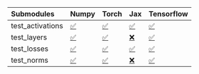 | Submodules       | Numpy                                                                                                                           | Torch                                                                                                                           | Jax                                                                                                                             | Tensorflow                                                                                                                      |
|:-----------------|:--------------------------------------------------------------------------------------------------------------------------------|:--------------------------------------------------------------------------------------------------------------------------------|:--------------------------------------------------------------------------------------------------------------------------------|:--------------------------------------------------------------------------------------------------------------------------------|
| test_activations | <a href="https://github.com/unifyai/ivy/runs/7845534705?check_suite_focus=true" rel="noopener noreferrer" target="_blank">✅</a> | <a href="https://github.com/unifyai/ivy/runs/7845535126?check_suite_focus=true" rel="noopener noreferrer" target="_blank">✅</a> | <a href="https://github.com/unifyai/ivy/runs/7845535644?check_suite_focus=true" rel="noopener noreferrer" target="_blank">✅</a> | <a href="https://github.com/unifyai/ivy/runs/7845536127?check_suite_focus=true" rel="noopener noreferrer" target="_blank">✅</a> |
| test_layers      | <a href="https://github.com/unifyai/ivy/runs/7845534805?check_suite_focus=true" rel="noopener noreferrer" target="_blank">✅</a> | <a href="https://github.com/unifyai/ivy/runs/7845535264?check_suite_focus=true" rel="noopener noreferrer" target="_blank">✅</a> | <a href="https://github.com/unifyai/ivy/runs/7845535774?check_suite_focus=true" rel="noopener noreferrer" target="_blank">❌</a> | <a href="https://github.com/unifyai/ivy/runs/7845536251?check_suite_focus=true" rel="noopener noreferrer" target="_blank">✅</a> |
| test_losses      | <a href="https://github.com/unifyai/ivy/runs/7845534902?check_suite_focus=true" rel="noopener noreferrer" target="_blank">✅</a> | <a href="https://github.com/unifyai/ivy/runs/7845535400?check_suite_focus=true" rel="noopener noreferrer" target="_blank">✅</a> | <a href="https://github.com/unifyai/ivy/runs/7845535899?check_suite_focus=true" rel="noopener noreferrer" target="_blank">✅</a> | <a href="https://github.com/unifyai/ivy/runs/7845536360?check_suite_focus=true" rel="noopener noreferrer" target="_blank">✅</a> |
| test_norms       | <a href="https://github.com/unifyai/ivy/runs/7845535020?check_suite_focus=true" rel="noopener noreferrer" target="_blank">✅</a> | <a href="https://github.com/unifyai/ivy/runs/7845535504?check_suite_focus=true" rel="noopener noreferrer" target="_blank">✅</a> | <a href="https://github.com/unifyai/ivy/runs/7845536021?check_suite_focus=true" rel="noopener noreferrer" target="_blank">❌</a> | <a href="https://github.com/unifyai/ivy/runs/7845536470?check_suite_focus=true" rel="noopener noreferrer" target="_blank">✅</a> |